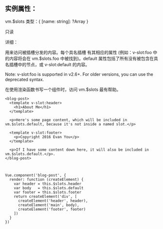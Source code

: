 ## 实例属性：

vm.$slots
类型：{ [name: string]: ?Array<VNode> }

只读

详细：

用来访问被插槽分发的内容。每个具名插槽 有其相应的属性 (例如：v-slot:foo 中的内容将会在 vm.$slots.foo 中被找到)。default 属性包括了所有没有被包含在具名插槽中的节点，或 v-slot:default 的内容。

Note: v-slot:foo is supported in v2.6+. For older versions, you can use the deprecated syntax.

在使用渲染函数书写一个组件时，访问 vm.$slots 最有帮助。
	
	<blog-post>
	  <template v-slot:header>
	    <h1>About Me</h1>
	  </template>
	
	  <p>Here's some page content, which will be included in vm.$slots.default, because it's not inside a named slot.</p>
	
	  <template v-slot:footer>
	    <p>Copyright 2016 Evan You</p>
	  </template>
	
	  <p>If I have some content down here, it will also be included in vm.$slots.default.</p>.
	</blog-post>



	Vue.component('blog-post', {
	  render: function (createElement) {
	    var header = this.$slots.header
	    var body   = this.$slots.default
	    var footer = this.$slots.footer
	    return createElement('div', [
	      createElement('header', header),
	      createElement('main', body),
	      createElement('footer', footer)
	    ])
	  }
	})
